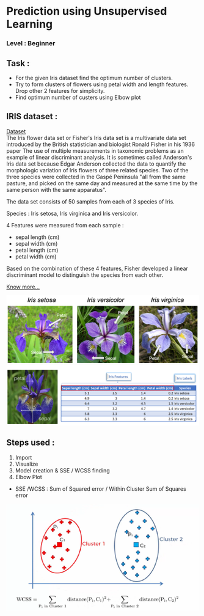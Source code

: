 # Prediction using Unsupervised Learning
### Level : Beginner
## Task :
- For the given Iris dataset find the optimum number of clusters.
- Try to form clusters of flowers using petal width and length features. Drop other 2 features for simplicity.
- Find optimum number of custers using Elbow plot

## IRIS dataset :
 <a href='https://github.com/AnalystSpot/Data-Science/blob/main/Prediction%20using%20Unsupervised%20Learning/Iris.csv'>Dataset</a><br/>
The Iris flower data set or Fisher's Iris data set is a multivariate data set introduced by the British statistician and biologist Ronald Fisher in his 1936 paper The use of multiple measurements in taxonomic problems as an example of linear discriminant analysis. It is sometimes called Anderson's Iris data set because Edgar Anderson collected the data to quantify the morphologic variation of Iris flowers of three related species. Two of the three species were collected in the Gaspé Peninsula "all from the same pasture, and picked on the same day and measured at the same time by the same person with the same apparatus".

The data set consists of 50 samples from each of 3 species of Iris.

Species : Iris setosa, Iris virginica and Iris versicolor. 

4 Features were measured from each sample : 
- sepal length (cm)	
- sepal width (cm)	
- petal length (cm)	
- petal width (cm)

Based on the combination of these 4 features, Fisher developed a linear discriminant model to distinguish the species from each other.

<a href='https://en.wikipedia.org/wiki/Iris_flower_data_set'>Know more...</a>

<img src='iris1.png' title='Iris Classification'/>

<img src='iris features & labels.png' title='Iris Features & Lables'/>

## Steps used :
1. Import
2. Visualize
3. Model creation & SSE / WCSS finding
4. Elbow Plot

* SSE /WCSS : Sum of Squared error / Within Cluster Sum of Squares error
<img src='within cluster sum of squares.png' title='within cluster sum of squares'/>
